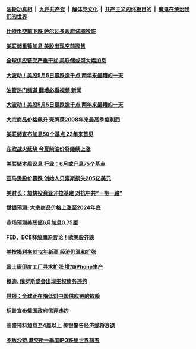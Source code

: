 ####  [法轮功真相](../../../../basic/blob/master/README.md?t=05161901) &nbsp;|&nbsp; [九评共产党](../../../../9ping.md/blob/master/README.md?t=05161901) &nbsp;|&nbsp; [解体党文化](../../../../jtdwh.md/blob/master/README.md?t=05161901)  &nbsp;|&nbsp; [共产主义的终极目的](../../../../gczydzjmd.md/blob/master/README.md?t=05161901) &nbsp;|&nbsp; [魔鬼在统治我们的世界](../../../../mgztzwmdsj.md/blob/master/README.md?t=05161901) 

#### [比特币空前下跌 萨尔瓦多政府试图抄底](../pages/soh7/619483.md?t=05161901) 
#### [美联储重锤加息 美股出现空前抛售 ](../pages/soh7/619186.md?t=05161901) 
#### [全球供应链受严重干扰 美联储或须大幅加息 ](../pages/soh7/618673.md?t=05161901) 
#### [大波动！美股5月5日暴跌逾千点 两年来最糟的一天](../pages/soh7/618436.md?t=05161901) 
#### [油管热门频道 翻墙必看视频 新闻](http://45.76.130.85:81/youtube.html?05161901)
#### [大波动！美股5月5日暴跌逾千点 两年来最糟的一天](../pages/soh7/618436.md?t=05161901) 
#### [大宗商品价格飙升 壳牌获2008年来最高季度利润](../pages/soh7/618235.md?t=05161901) 
#### [美联储宣布加息50个基点 22年来首见](../pages/soh7/618106.md?t=05161901) 
#### [东欧战火延烧 今夏柴油价将继续上涨](../pages/soh7/617323.md?t=05161901) 
#### [美联储本周议息 行业：6月或升息75个基点](../pages/soh7/617329.md?t=05161901) 
#### [亚马逊股价暴跌 创始人贝索斯损失205亿美元](../pages/soh7/616894.md?t=05161901) 
#### [美财长：加快投资亚非拉基建 对抗中共“一带一路”](../pages/soh7/616744.md?t=05161901) 
#### [世银预测: 大宗商品价格上涨至2024年底](../pages/soh7/615754.md?t=05161901) 
#### [市场预测美联储6月加息0.75厘](../pages/soh7/614855.md?t=05161901) 
#### [FED、ECB释放鹰派言论！欧美股齐跌](../pages/soh7/614657.md?t=05161901) 
#### [美按揭利率创12年新高   经济仍温和扩张](../pages/soh7/614216.md?t=05161901) 
#### [富士康印度工厂寻求扩张 增加iPhone生产](../pages/soh7/613691.md?t=05161901) 
#### [穆迪: 俄罗斯或会出现主权债务违约](../pages/soh7/612704.md?t=05161901) 
#### [世银：全球正在降低对中国供应链的依赖](../pages/soh7/611783.md?t=05161901) 
#### [标普宣布俄国政府信评违约 ](../pages/soh7/610868.md?t=05161901) 
#### [高盛预料加息至4厘以上 美银警告经济或将衰退](../pages/soh7/610691.md?t=05161901) 
#### [不敌沙特 港交所一季度IPO跌出世界前五](../pages/soh7/610163.md?t=05161901) 
<img src='http://gfw-breaker.win/goodnews/indexes/soh7.md' width='0px' height='0px'/>
